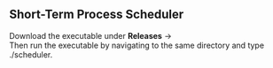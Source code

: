 ## Short-Term Process Scheduler
Download the executable under **Releases** -> <br />
Then run the executable by navigating to the same directory and type ./scheduler.
